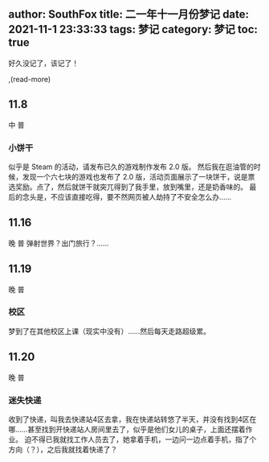 author:  SouthFox
title: 二一年十一月份梦记
date: 2021-11-1 23:33:33
tags: 梦记
category: 梦记
toc: true
---
好久没记了，该记了！

,(read-more)

## 11.8

中 普
### 小饼干
似乎是 Steam 的活动，请发布已久的游戏制作发布 2.0 版。
然后我在逛油管的时候，发现一个六七块的游戏也发布了 2.0 版，活动页面展示了一块饼干，说是票选奖励。点了，然后就饼干就突兀得到了我手里，放到嘴里，还是奶香味的。
最后的念头是，不应该直接吃得，要不然网页被人劫持了不安全怎么办……

## 11.16

晚 普
弹射世界？出门旅行？……

## 11.19

晚 普
###  校区
梦到了在其他校区上课（现实中没有）……然后每天走路超级累。

## 11.20

晚 普
### 迷失快递
收到了快递，叫我去快递站4区去拿，我在快递站转悠了半天，并没有找到4区在哪……甚至找到开快递站人房间里去了，似乎是他们女儿的桌子，上面还摆着作业。
迫不得已我就找工作人员去了，她拿着手机，一边问一边点着手机，指了个方向（？），之后我就找着快递了？